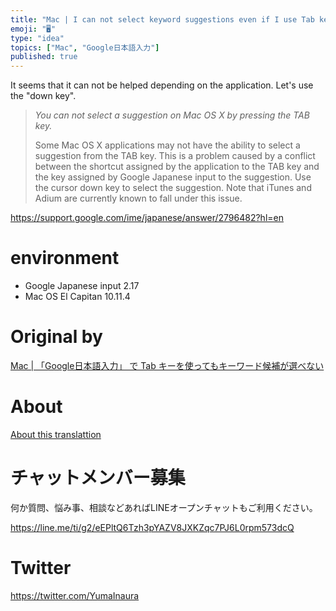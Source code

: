 ```yaml
---
title: "Mac | I can not select keyword suggestions even if I use Tab key in &q"
emoji: "🖥"
type: "idea"
topics: ["Mac", "Google日本語入力"]
published: true
---
```


It seems that it can not be helped depending on the application. Let's use the "down key".

> _You can not select a suggestion on Mac OS X by pressing the TAB key._
> 
> Some Mac OS X applications may not have the ability to select a suggestion from the TAB key. This is a problem caused by a conflict between the shortcut assigned by the application to the TAB key and the key assigned by Google Japanese input to the suggestion. Use the cursor down key to select the suggestion. Note that iTunes and Adium are currently known to fall under this issue.

https://support.google.com/ime/japanese/answer/2796482?hl=en

# environment 

- Google Japanese input 2.17 
- Mac OS El Capitan 10.11.4 


# Original by
[Mac | 「Google日本語入力」 で Tab キーを使ってもキーワード候補が選べない](https://qiita.com/Yinaura/items/021435ddf2c25e8d5cac)

# About

[About this translattion](https://qiita.com/YumaInaura/items/7f6fd1e9310a6816469a)








<!-- Update From Qiita API -->

# チャットメンバー募集


何か質問、悩み事、相談などあればLINEオープンチャットもご利用ください。

https://line.me/ti/g2/eEPltQ6Tzh3pYAZV8JXKZqc7PJ6L0rpm573dcQ





# Twitter


https://twitter.com/YumaInaura


<!-- Update From Qiita API -->


